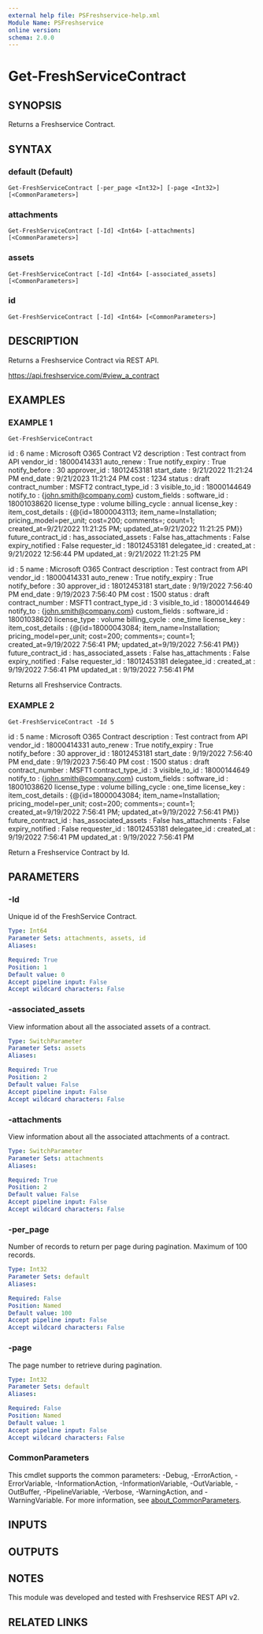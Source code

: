 ```yaml
---
external help file: PSFreshservice-help.xml
Module Name: PSFreshservice
online version:
schema: 2.0.0
---
```


# Get-FreshServiceContract

## SYNOPSIS
Returns a Freshservice Contract.

## SYNTAX

### default (Default)
```
Get-FreshServiceContract [-per_page <Int32>] [-page <Int32>] [<CommonParameters>]
```

### attachments
```
Get-FreshServiceContract [-Id] <Int64> [-attachments] [<CommonParameters>]
```

### assets
```
Get-FreshServiceContract [-Id] <Int64> [-associated_assets] [<CommonParameters>]
```

### id
```
Get-FreshServiceContract [-Id] <Int64> [<CommonParameters>]
```

## DESCRIPTION
Returns a Freshservice Contract via REST API.

https://api.freshservice.com/#view_a_contract

## EXAMPLES

### EXAMPLE 1
```
Get-FreshServiceContract
```

id                    : 6
name                  : Microsoft O365 Contract V2
description           : Test contract from API
vendor_id             : 18000414331
auto_renew            : True
notify_expiry         : True
notify_before         : 30
approver_id           : 18012453181
start_date            : 9/21/2022 11:21:24 PM
end_date              : 9/21/2023 11:21:24 PM
cost                  : 1234
status                : draft
contract_number       : MSFT2
contract_type_id      : 3
visible_to_id         : 18000144649
notify_to             : {john.smith@company.com}
custom_fields         :
software_id           : 18001038620
license_type          : volume
billing_cycle         : annual
license_key           :
item_cost_details     : {@{id=18000043113; item_name=Installation; pricing_model=per_unit; cost=200; comments=;
                        count=1; created_at=9/21/2022 11:21:25 PM; updated_at=9/21/2022 11:21:25 PM}}
future_contract_id    :
has_associated_assets : False
has_attachments       : False
expiry_notified       : False
requester_id          : 18012453181
delegatee_id          :
created_at            : 9/21/2022 12:56:44 PM
updated_at            : 9/21/2022 11:21:25 PM

id                    : 5
name                  : Microsoft O365 Contract
description           : Test contract from API
vendor_id             : 18000414331
auto_renew            : True
notify_expiry         : True
notify_before         : 30
approver_id           : 18012453181
start_date            : 9/19/2022 7:56:40 PM
end_date              : 9/19/2023 7:56:40 PM
cost                  : 1500
status                : draft
contract_number       : MSFT1
contract_type_id      : 3
visible_to_id         : 18000144649
notify_to             : {john.smith@company.com}
custom_fields         :
software_id           : 18001038620
license_type          : volume
billing_cycle         : one_time
license_key           :
item_cost_details     : {@{id=18000043084; item_name=Installation; pricing_model=per_unit; cost=200; comments=;
                        count=1; created_at=9/19/2022 7:56:41 PM; updated_at=9/19/2022 7:56:41 PM}}
future_contract_id    :
has_associated_assets : False
has_attachments       : False
expiry_notified       : False
requester_id          : 18012453181
delegatee_id          :
created_at            : 9/19/2022 7:56:41 PM
updated_at            : 9/19/2022 7:56:41 PM

Returns all Freshservice Contracts.

### EXAMPLE 2
```
Get-FreshServiceContract -Id 5
```

id                    : 5
name                  : Microsoft O365 Contract
description           : Test contract from API
vendor_id             : 18000414331
auto_renew            : True
notify_expiry         : True
notify_before         : 30
approver_id           : 18012453181
start_date            : 9/19/2022 7:56:40 PM
end_date              : 9/19/2023 7:56:40 PM
cost                  : 1500
status                : draft
contract_number       : MSFT1
contract_type_id      : 3
visible_to_id         : 18000144649
notify_to             : {john.smith@company.com}
custom_fields         :
software_id           : 18001038620
license_type          : volume
billing_cycle         : one_time
license_key           :
item_cost_details     : {@{id=18000043084; item_name=Installation; pricing_model=per_unit; cost=200; comments=;
                        count=1; created_at=9/19/2022 7:56:41 PM; updated_at=9/19/2022 7:56:41 PM}}
future_contract_id    :
has_associated_assets : False
has_attachments       : False
expiry_notified       : False
requester_id          : 18012453181
delegatee_id          :
created_at            : 9/19/2022 7:56:41 PM
updated_at            : 9/19/2022 7:56:41 PM

Return a Freshservice Contract by Id.

## PARAMETERS

### -Id
Unique id of the FreshService Contract.

```yaml
Type: Int64
Parameter Sets: attachments, assets, id
Aliases:

Required: True
Position: 1
Default value: 0
Accept pipeline input: False
Accept wildcard characters: False
```

### -associated_assets
View information about all the associated assets of a contract.

```yaml
Type: SwitchParameter
Parameter Sets: assets
Aliases:

Required: True
Position: 2
Default value: False
Accept pipeline input: False
Accept wildcard characters: False
```

### -attachments
View information about all the associated attachments of a contract.

```yaml
Type: SwitchParameter
Parameter Sets: attachments
Aliases:

Required: True
Position: 2
Default value: False
Accept pipeline input: False
Accept wildcard characters: False
```

### -per_page
Number of records to return per page during pagination. 
Maximum of 100 records.

```yaml
Type: Int32
Parameter Sets: default
Aliases:

Required: False
Position: Named
Default value: 100
Accept pipeline input: False
Accept wildcard characters: False
```

### -page
The page number to retrieve during pagination.

```yaml
Type: Int32
Parameter Sets: default
Aliases:

Required: False
Position: Named
Default value: 1
Accept pipeline input: False
Accept wildcard characters: False
```

### CommonParameters
This cmdlet supports the common parameters: -Debug, -ErrorAction, -ErrorVariable, -InformationAction, -InformationVariable, -OutVariable, -OutBuffer, -PipelineVariable, -Verbose, -WarningAction, and -WarningVariable. For more information, see [about_CommonParameters](http://go.microsoft.com/fwlink/?LinkID=113216).

## INPUTS

## OUTPUTS

## NOTES
This module was developed and tested with Freshservice REST API v2.

## RELATED LINKS
